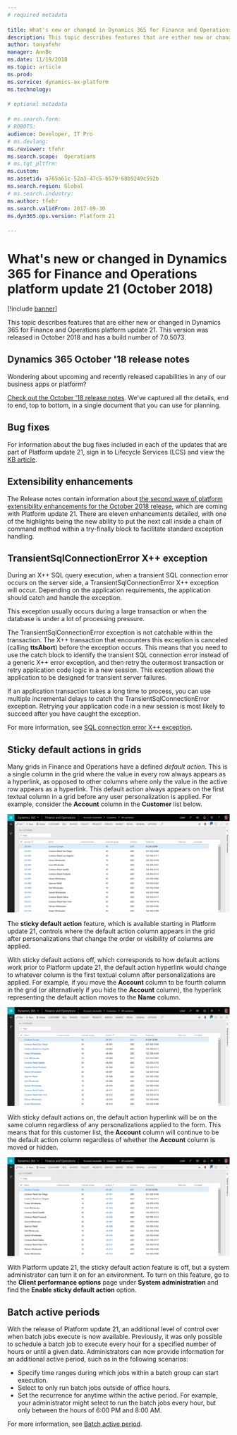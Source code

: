 ```yaml
---
# required metadata

title: What's new or changed in Dynamics 365 for Finance and Operations platform update 21 (October 2018)
description: This topic describes features that are either new or changed in Dynamics 365 for Finance and Operation platform update 21. This version was released in October 2018.
author: tonyafehr
manager: AnnBe
ms.date: 11/19/2018
ms.topic: article
ms.prod: 
ms.service: dynamics-ax-platform
ms.technology: 

# optional metadata

# ms.search.form: 
# ROBOTS: 
audience: Developer, IT Pro
# ms.devlang: 
ms.reviewer: tfehr
ms.search.scope:  Operations
# ms.tgt_pltfrm: 
ms.custom: 
ms.assetid: a765a61c-52a3-47c5-b579-68b9249c592b
ms.search.region: Global
# ms.search.industry: 
ms.author: tfehr
ms.search.validFrom: 2017-09-30 
ms.dyn365.ops.version: Platform 21

---
```

# What's new or changed in Dynamics 365 for Finance and Operations platform update 21 (October 2018)

[!include [banner](../includes/banner.md)]


This topic describes features that are either new or changed in Dynamics 365 for Finance and Operations platform update 21. This version was released in October 2018 and has a build number of 7.0.5073.

## Dynamics 365 October '18 release notes
Wondering about upcoming and recently released capabilities in any of our business apps or platform? 

[Check out the October '18 release notes](https://go.microsoft.com/fwlink/?linkid=870424). We've captured all the details, end to end, top to bottom, in a single document that you can use for planning. 

## Bug fixes
For information about the bug fixes included in each of the updates that are part of Platform update 21, sign in to Lifecycle Services (LCS) and view the [KB article](https://go.microsoft.com/fwlink/?linkid=2033925).

## Extensibility enhancements

The Release notes contain information about [the second wave of platform extensibility enhancements for the October 2018 release](https://docs.microsoft.com/en-us/business-applications-release-notes/October18/dynamics365-finance-operations/platform-extensibility2), which are coming with Platform update 21. There are eleven enhancements detailed, with one of the highlights being the new ability to put the next call inside a chain of command method within a try-finally block to facilitate standard exception handling.

## TransientSqlConnectionError X++ exception
During an X++ SQL query execution, when a transient SQL connection error occurs on the server side, a TransientSqlConnectionError X++ exception will occur. Depending on the application requirements, the application should catch and handle the exception.

This exception usually occurs during a large transaction or when the database is under a lot of processing pressure.

The TransientSqlConnectionError exception is not catchable within the transaction. The X++ transaction that encounters this exception is canceled (calling **ttsAbort**) before the exception occurs. This means that you need to use the catch block to identify the transient SQL connection error instead of a generic X++ error exception, and then retry the outermost transaction or retry application code logic in a new session. This exception allows the application to be designed for transient server failures.

If an application transaction takes a long time to process, you can use multiple incremental delays to catch the TransientSqlConnectionError exception. Retrying your application code in a new session is most likely to succeed after you have caught the exception.

For more information, see [SQL connection error X++ exception](../../dev-itpro/dev-ref/sql-connection-error.md).

## Sticky default actions in grids
Many grids in Finance and Operations have a defined *default action*. This is a single column in the grid where the value in every row always appears as a hyperlink, as opposed to other columns where only the value in the active row appears as a hyperlink. This default action always appears on the first textual column in a grid before any user personalization is applied. For example, consider the **Account** column in the **Customer** list below.

![Customer list](media/customerGrid.png  "Customer list")

The **sticky default action** feature, which is available starting in Platform update 21, controls where the default action column appears in the grid after personalizations that change the order or visibility of columns are applied.   

With sticky default actions off, which corresponds to how default actions work prior to Platform update 21, the default action hyperlink would change to whatever column is the first textual column after personalizations are applied. For example, if you move the **Account** column to be fourth column in the grid (or alternatively if you hide the **Account** column), the hyperlink representing the default action moves to the **Name** column. 

![Sticky default actions off](media/stickyDAOff.png  "With sticky default actions off, the Name column becomes the default action column if the Account column is moved to not be the first column.")

With sticky default actions on, the default action hyperlink will be on the same column regardless of any personalizations applied to the form. This means that for this customer list, the **Account** column will continue to be the default action column regardless of whether the **Account** column is moved or hidden.

![Sticky default actions off](media/stickyDAOn.png  "With sticky default actions on, the Account column is still the default action column despite any personalizations.")

With Platform update 21, the sticky default action feature is off, but a system administrator can turn it on for an environment. To turn on this feature, go to the **Client performance options** page under **System administration** and find the **Enable sticky default action** option.  

## Batch active periods

With the release of Platform update 21, an additional level of control over when batch jobs execute is now available. Previously, it was only possible to schedule a batch job to execute every hour for a specified number of hours or until a given date. Administrators can now provide information for an additional active period, such as in the following scenarios:

- Specify time ranges during which jobs within a batch group can start execution.
- Select to only run batch jobs outside of office hours.
- Set the recurrence for anytime within the active period. For example, your administrator might select to run the batch jobs every hour, but only between the hours of 6:00 PM and 8:00 AM.

For more information, see [Batch active period](../../dev-itpro/sysadmin/activeperiod.md).
